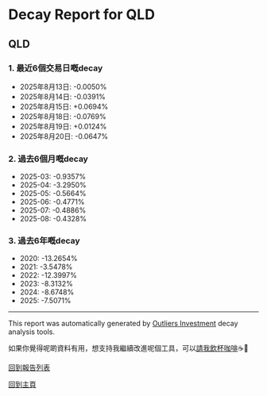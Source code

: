 # Decay Report for QLD

## QLD

### 1. 最近6個交易日嘅decay

- 2025年8月13日: -0.0050%
- 2025年8月14日: -0.0391%
- 2025年8月15日: +0.0694%
- 2025年8月18日: -0.0769%
- 2025年8月19日: +0.0124%
- 2025年8月20日: -0.0647%

### 2. 過去6個月嘅decay

- 2025-03: -0.9357%
- 2025-04: -3.2950%
- 2025-05: -0.5664%
- 2025-06: -0.4771%
- 2025-07: -0.4886%
- 2025-08: -0.4328%

### 3. 過去6年嘅decay

- 2020: -13.2654%
- 2021: -3.5478%
- 2022: -12.3997%
- 2023: -8.3132%
- 2024: -8.6748%
- 2025: -7.5071%

------------------------------
This report was automatically generated by [Outliers Investment](https://outliersecon.github.io/Outliers-Investment/) decay analysis tools.

如果你覺得呢啲資料有用，想支持我繼續改進呢個工具，可以[請我飲杯咖啡](https://buymeacoffee.com/outliersecon)☕🙏

[回到報告列表](https://outliersecon.github.io/Outliers-Investment/reports/reports_public)

[回到主頁](https://outliersecon.github.io/Outliers-Investment/)